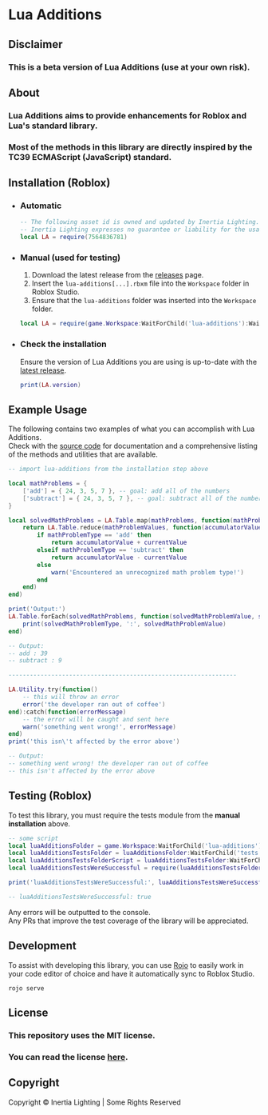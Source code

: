 # Lua Additions

## Disclaimer
### This is a beta version of Lua Additions (use at your own risk).

## About
### Lua Additions aims to provide enhancements for Roblox and Lua's standard library.
### Most of the methods in this library are directly inspired by the TC39 ECMAScript (JavaScript) standard.

## Installation (Roblox)

- ### Automatic
    ```lua
    -- The following asset id is owned and updated by Inertia Lighting.
    -- Inertia Lighting expresses no guarantee or liability for the usage of this asset id.
    local LA = require(7564836781)
    ```

- ### Manual (used for testing)
    1. Download the latest release from the [releases](https://github.com/Inertia-Lighting/lua-additions/releases) page.
    2. Insert the `lua-additions[...].rbxm` file into the `Workspace` folder in Roblox Studio.
    3. Ensure that the `lua-additions` folder was inserted into the `Workspace` folder.
    ```lua
    local LA = require(game.Workspace:WaitForChild('lua-additions'):WaitForChild('MainModule'))
    ```
- ### Check the installation
    Ensure the version of Lua Additions you are using is up-to-date with the [latest release](https://github.com/Inertia-Lighting/lua-additions/releases).
    ```lua
    print(LA.version)
    ```

## Example Usage
The following contains two examples of what you can accomplish with Lua Additions.  
Check with the [source code](./src) for documentation and a comprehensive listing of the methods and utilities that are available.
```lua
-- import lua-additions from the installation step above

local mathProblems = {
    ['add'] = { 24, 3, 5, 7 }, -- goal: add all of the numbers
    ['subtract'] = { 24, 3, 5, 7 }, -- goal: subtract all of the numbers
}

local solvedMathProblems = LA.Table.map(mathProblems, function(mathProblemValues, mathProblemType)
    return LA.Table.reduce(mathProblemValues, function(accumulatorValue, currentValue)
        if mathProblemType == 'add' then
            return accumulatorValue + currentValue
        elseif mathProblemType == 'subtract' then
            return accumulatorValue - currentValue
        else
            warn('Encountered an unrecognized math problem type!')
        end
    end)
end)

print('Output:')
LA.Table.forEach(solvedMathProblems, function(solvedMathProblemValue, solvedMathProblemType)
    print(solvedMathProblemType, ':', solvedMathProblemValue)
end)

-- Output:
-- add : 39
-- subtract : 9

----------------------------------------------------------------

LA.Utility.try(function()
    -- this will throw an error
    error('the developer ran out of coffee')
end):catch(function(errorMessage)
    -- the error will be caught and sent here
    warn('something went wrong!', errorMessage)
end)
print('this isn\'t affected by the error above')

-- Output:
-- something went wrong! the developer ran out of coffee
-- this isn't affected by the error above
```

## Testing (Roblox)
To test this library, you must require the tests module from the **manual installation** above.
```lua
-- some script
local luaAdditionsFolder = game.Workspace:WaitForChild('lua-additions')
local luaAdditionsTestsFolder = luaAdditionsFolder:WaitForChild('tests')
local luaAdditionsTestsFolderScript = luaAdditionsTestsFolder:WaitForChild('tests')
local luaAdditionsTestsWereSuccessful = require(luaAdditionsTestsFolderScript)

print('luaAdditionsTestsWereSuccessful:', luaAdditionsTestsWereSuccessful)

-- luaAdditionsTestsWereSuccessful: true
```
Any errors will be outputted to the console.  
Any PRs that improve the test coverage of the library will be appreciated.

## Development
To assist with developing this library, you can use [Rojo](https://rojo.space/) to easily work in your code editor of choice and have it automatically sync to Roblox Studio.
```
rojo serve
```

## License

### This repository uses the MIT license.
### You can read the license [here](./LICENSE.md).

## Copyright
Copyright &copy; Inertia Lighting | Some Rights Reserved
